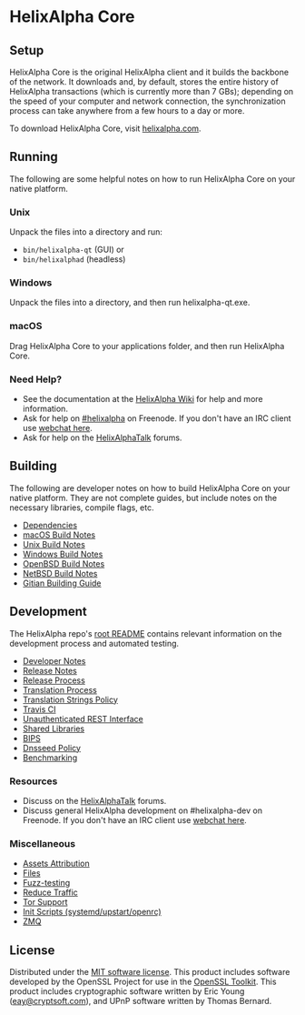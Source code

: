 HelixAlpha Core
=============

Setup
---------------------
HelixAlpha Core is the original HelixAlpha client and it builds the backbone of the network. It downloads and, by default, stores the entire history of HelixAlpha transactions (which is currently more than 7 GBs); depending on the speed of your computer and network connection, the synchronization process can take anywhere from a few hours to a day or more.

To download HelixAlpha Core, visit [helixalpha.com](https://helixalpha.com).

Running
---------------------
The following are some helpful notes on how to run HelixAlpha Core on your native platform.

### Unix

Unpack the files into a directory and run:

- `bin/helixalpha-qt` (GUI) or
- `bin/helixalphad` (headless)

### Windows

Unpack the files into a directory, and then run helixalpha-qt.exe.

### macOS

Drag HelixAlpha Core to your applications folder, and then run HelixAlpha Core.

### Need Help?

* See the documentation at the [HelixAlpha Wiki](https://helixalpha.info/)
for help and more information.
* Ask for help on [#helixalpha](http://webchat.freenode.net?channels=helixalpha) on Freenode. If you don't have an IRC client use [webchat here](http://webchat.freenode.net?channels=helixalpha).
* Ask for help on the [HelixAlphaTalk](https://helixalphatalk.io/) forums.

Building
---------------------
The following are developer notes on how to build HelixAlpha Core on your native platform. They are not complete guides, but include notes on the necessary libraries, compile flags, etc.

- [Dependencies](dependencies.md)
- [macOS Build Notes](build-osx.md)
- [Unix Build Notes](build-unix.md)
- [Windows Build Notes](build-windows.md)
- [OpenBSD Build Notes](build-openbsd.md)
- [NetBSD Build Notes](build-netbsd.md)
- [Gitian Building Guide](gitian-building.md)

Development
---------------------
The HelixAlpha repo's [root README](/README.md) contains relevant information on the development process and automated testing.

- [Developer Notes](developer-notes.md)
- [Release Notes](release-notes.md)
- [Release Process](release-process.md)
- [Translation Process](translation_process.md)
- [Translation Strings Policy](translation_strings_policy.md)
- [Travis CI](travis-ci.md)
- [Unauthenticated REST Interface](REST-interface.md)
- [Shared Libraries](shared-libraries.md)
- [BIPS](bips.md)
- [Dnsseed Policy](dnsseed-policy.md)
- [Benchmarking](benchmarking.md)

### Resources
* Discuss on the [HelixAlphaTalk](https://helixalphatalk.io/) forums.
* Discuss general HelixAlpha development on #helixalpha-dev on Freenode. If you don't have an IRC client use [webchat here](http://webchat.freenode.net/?channels=helixalpha-dev).

### Miscellaneous
- [Assets Attribution](assets-attribution.md)
- [Files](files.md)
- [Fuzz-testing](fuzzing.md)
- [Reduce Traffic](reduce-traffic.md)
- [Tor Support](tor.md)
- [Init Scripts (systemd/upstart/openrc)](init.md)
- [ZMQ](zmq.md)

License
---------------------
Distributed under the [MIT software license](/COPYING).
This product includes software developed by the OpenSSL Project for use in the [OpenSSL Toolkit](https://www.openssl.org/). This product includes
cryptographic software written by Eric Young ([eay@cryptsoft.com](mailto:eay@cryptsoft.com)), and UPnP software written by Thomas Bernard.
